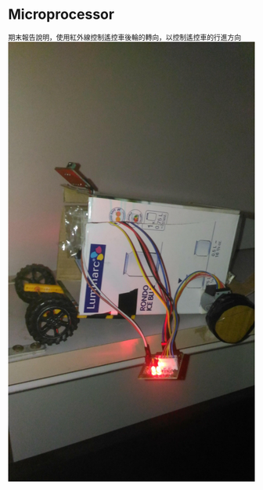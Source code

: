 # Microprocessor
期末報告說明，使用紅外線控制遙控車後輪的轉向，以控制遙控車的行進方向
![image](https://github.com/brian220/Microprocessor/blob/master/final_project.jpg)
